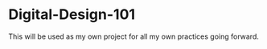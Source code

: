 Digital-Design-101
==================

This will be used as my own project for all my own practices going forward. 
